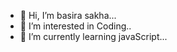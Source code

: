 - 👋 Hi, I’m basira sakha...
- 👀 I’m interested in Coding..
- 🌱 I’m currently learning javaScript...
  


<!---
baserasakha22/baserasakha22 is a ✨ special ✨ repository because its `README.md` (this file) appears on your GitHub profile.
You can click the Preview link to take a look at your changes.
--->
